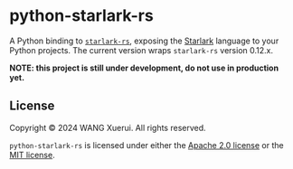 # python-starlark-rs

A Python binding to [`starlark-rs`][starlark-rs], exposing the [Starlark]
language to your Python projects. The current version wraps `starlark-rs`
version 0.12.x.

[starlark-rs]: https://github.com/facebook/starlark-rust
[Starlark]: https://github.com/bazelbuild/starlark

**NOTE: this project is still under development, do not use in production yet.**

## License

Copyright &copy; 2024 WANG Xuerui. All rights reserved.

`python-starlark-rs` is licensed under either the
[Apache 2.0 license](./LICENSE.Apache-2.0) or the
[MIT license](./LICENSE.MIT).
